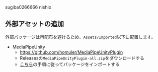 <!-- ## フォントアセットの準備

1. **Window** -> **TextMeshPro** -> **Font Asset Creator**を押す
1. **Source Font File**に`Assets/Fonts/**/*.otf`を指定する
1. **Character Set**に**Characters from File**を指定する
1. **Character File**に`Assets/Fonts/jp-chars.txt`を指定する
1. **Generate Font Alias**を押す
1. `Assets/TextMesh Pro/Resources/Fonts & Materials`に保存する。 -->

sugiba0266666
nishio

## 外部アセットの追加

外部パッケージは再配布を避けるため、`Assets/Imported`以下に配置します。

- MediaPipeUnity
  - https://github.com/homuler/MediaPipeUnityPlugin
  - Releasesの`MediaPipeUnityPlugin-all.zip`をダウンロードする
  - [こちら](https://github.com/homuler/MediaPipeUnityPlugin/wiki/Getting-Started#build-and-import-a-unity-package)の手順に従ってパッケージをインポートする
